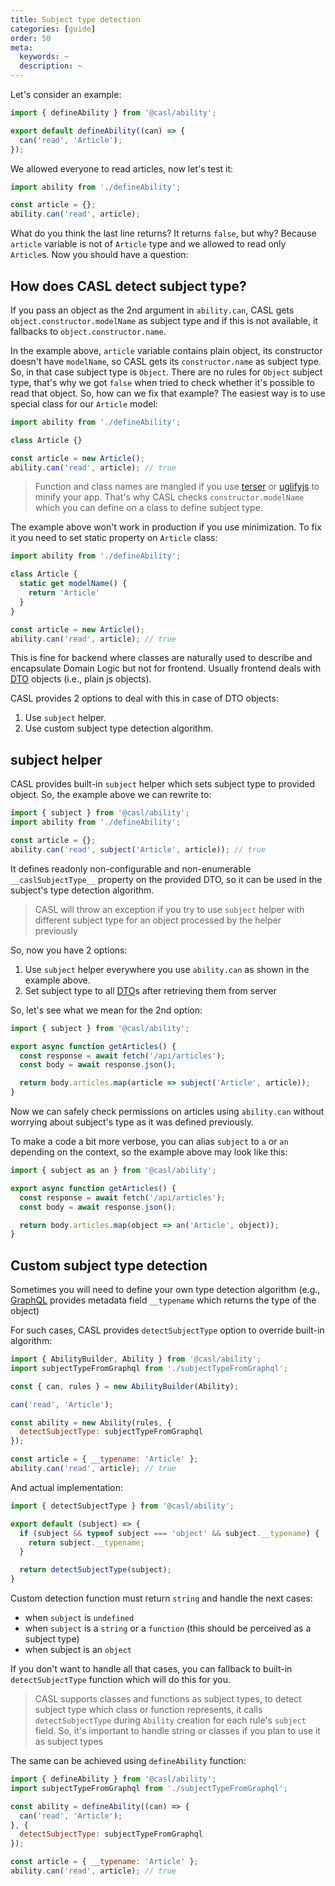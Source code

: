 ```yaml
---
title: Subject type detection
categories: [guide]
order: 50
meta:
  keywords: ~
  description: ~
---
```


Let's consider an example:

```js @{data-filename="defineAbility.js"}
import { defineAbility } from '@casl/ability';

export default defineAbility((can) => {
  can('read', 'Article');
});
```

We allowed everyone to read articles, now let's test it:

```js
import ability from './defineAbility';

const article = {};
ability.can('read', article);
```

What do you think the last line returns? It returns `false`, but why? Because `article` variable is not of `Article` type and we allowed to read only `Article`s. Now you should have a question:

## How does CASL detect subject type?

If you pass an object as the 2nd argument in `ability.can`, CASL gets `object.constructor.modelName` as subject type and if this is not available, it fallbacks to `object.constructor.name`.

In the example above, `article` variable contains plain object, its constructor doesn't have `modelName`, so CASL gets its `constructor.name` as subject type. So, in that case subject type is `Object`. There are no rules for `Object` subject type, that's why we got `false` when tried to check whether it's possible to read that object. So, how can we fix that example? The easiest way is to use special class for our `Article` model:

```js
import ability from './defineAbility';

class Article {}

const article = new Article();
ability.can('read', article); // true
```

> Function and class names are mangled if you use [terser] or [uglifyjs] to minify your app. That's why CASL checks `constructor.modelName` which you can define on a class to define subject type.

[terser]: https://terser.org/
[uglifyjs]: http://lisperator.net/uglifyjs/

The example above won't work in production if you use minimization. To fix it you need to set static property on `Article` class:

```js
import ability from './defineAbility';

class Article {
  static get modelName() {
    return 'Article'
  }
}

const article = new Article();
ability.can('read', article); // true
```

This is fine for backend where classes are naturally used to describe and encapsulate Domain Logic but not for frontend. Usually frontend deals with [DTO] objects (i.e., plain js objects).

[DTO]: https://en.wikipedia.org/wiki/Data_transfer_object

CASL provides 2 options to deal with this in case of DTO objects:

1. Use `subject` helper.
2. Use custom subject type detection algorithm.

## subject helper

CASL provides built-in `subject` helper which sets subject type to provided object. So, the example above we can rewrite to:

```js
import { subject } from '@casl/ability';
import ability from './defineAbility';

const article = {};
ability.can('read', subject('Article', article)); // true
```

It defines readonly non-configurable and non-enumerable `__caslSubjectType__` property on the provided DTO, so it can be used in the subject's type detection algorithm.

> CASL will throw an exception if you try to use `subject` helper with different subject type for an object processed by the helper previously

So, now you have 2 options:

1. Use `subject` helper everywhere you use `ability.can` as shown in the example above.
2. Set subject type to all [DTO]s after retrieving them from server

So, let's see what we mean for the 2nd option:

```js
import { subject } from '@casl/ability';

export async function getArticles() {
  const response = await fetch('/api/articles');
  const body = await response.json();

  return body.articles.map(article => subject('Article', article));
}
```

Now we can safely check permissions on articles using `ability.can` without worrying about subject's type as it was defined previously.

To make a code a bit more verbose, you can alias `subject` to `a` or `an` depending on the context, so the example above may look like this:

```js
import { subject as an } from '@casl/ability';

export async function getArticles() {
  const response = await fetch('/api/articles');
  const body = await response.json();

  return body.articles.map(object => an('Article', object));
}
```

## Custom subject type detection

Sometimes you will need to define your own type detection algorithm (e.g., [GraphQL] provides metadata field `__typename` which returns the type of the object)

[GraphQL]: https://graphql.org/

For such cases, CASL provides `detectSubjectType` option to override built-in algorithm:

```js
import { AbilityBuilder, Ability } from '@casl/ability';
import subjectTypeFromGraphql from './subjectTypeFromGraphql';

const { can, rules } = new AbilityBuilder(Ability);

can('read', 'Article');

const ability = new Ability(rules, {
  detectSubjectType: subjectTypeFromGraphql
});

const article = { __typename: 'Article' };
ability.can('read', article); // true
```

And actual implementation:

```js @{data-filename="subjectTypeFromGraphql.js"}
import { detectSubjectType } from '@casl/ability';

export default (subject) => {
  if (subject && typeof subject === 'object' && subject.__typename) {
    return subject.__typename;
  }

  return detectSubjectType(subject);
}
```

Custom detection function must return `string` and handle the next cases:
* when `subject` is `undefined`
* when `subject` is a `string` or a `function` (this should be perceived as a subject type)
* when subject is an `object`

If you don't want to handle all that cases, you can fallback to built-in `detectSubjectType` function which will do this for you.

> CASL supports classes and functions as subject types, to detect subject type which class or function represents, it calls `detectSubjectType` during `Ability` creation for each rule's `subject` field. So, it's important to handle string or classes if you plan to use it as subject types

The same can be achieved using `defineAbility` function:

```js
import { defineAbility } from '@casl/ability';
import subjectTypeFromGraphql from './subjectTypeFromGraphql';

const ability = defineAbility((can) => {
  can('read', 'Article');
}, {
  detectSubjectType: subjectTypeFromGraphql
});

const article = { __typename: 'Article' };
ability.can('read', article); // true
```
